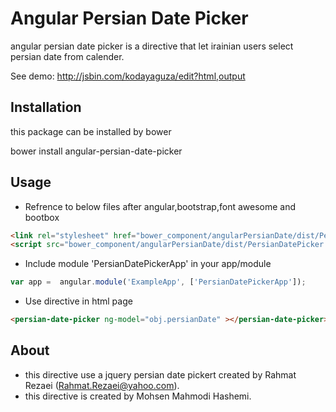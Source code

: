 Angular Persian Date Picker
======================
angular persian date picker is a directive that let irainian users select persian date from calender.

See demo:
http://jsbin.com/kodayaguza/edit?html,output

Installation
------------
this package can be installed by bower

bower install angular-persian-date-picker

Usage
-----

* Refrence to below files after angular,bootstrap,font awesome and bootbox 
````html 
<link rel="stylesheet" href="bower_component/angularPersianDate/dist/PersianDatePicker.min.css">
<script src="bower_component/angularPersianDate/dist/PersianDatePicker.js"></script>
````

* Include module 'PersianDatePickerApp' in your app/module
````javascript
var app =  angular.module('ExampleApp', ['PersianDatePickerApp']);
````

* Use directive in html page
````html 
<persian-date-picker ng-model="obj.persianDate" ></persian-date-picker>
````

About
-----
* this directive use a jquery persian date pickert created by Rahmat Rezaei (Rahmat.Rezaei@yahoo.com).
* this directive is created by Mohsen Mahmodi Hashemi.

